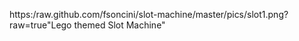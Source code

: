 https:/raw.github.com/fsoncini/slot-machine/master/pics/slot1.png?raw=true"Lego themed Slot Machine"
